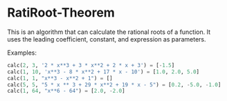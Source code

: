 # RatiRoot-Theorem
This is an algorithm that can calculate the rational roots of a function. It uses the leading coefficient, constant, and expression as parameters.

Examples:
```python
calc(2, 3, '2 * x**3 + 3 * x**2 + 2 * x + 3') = [-1.5]
calc(1, 10, 'x**3 - 8 * x**2 + 17 * x - 10') = [1.0, 2.0, 5.0]
calc(1, 1, "x**3 - x**2 + 1") = []
calc(5, 5, "5 * x ** 3 + 29 * x**2 + 19 * x - 5") = [0.2, -5.0, -1.0]
calc(1, 64, "x**6 - 64") = [2.0, -2.0]
```
